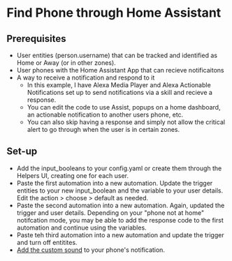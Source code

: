 # Find Phone through Home Assistant

## Prerequisites
- User entities (person.username) that can be tracked and identified as Home or Away (or in other zones).
- User phones with the Home Assistant App that can recieve notificaitons
- A way to receive a notification and respond to it
  - In this example, I have Alexa Media Player and Alexa Actionable Notifications set up to send notifications 
via a skill and recieve a response.
  - You can edit the code to use Assist, popups on a home dashboard, an actionable notification to another
users phone, etc.
  - You can also skip having a response and simply not allow the critical alert to go through when the user
is in certain zones.

## Set-up
- Add the input_booleans to your config.yaml or create them through the Helpers UI, creating one for each user.
- Paste the first automation into a new automation. Update the trigger entities to your new input_boolean and the variable to your user details. Edit the action > choose > default as needed.
- Paste the second automation into a new automation. Again, updated the trigger and user details. Depending on your "phone not at home" notifcation mode, you may be able to add the response code to the first automation and continue using the variables.
- Paste teh third automation into a new automation and update the trigger and turn off entitites.
- [Add the custom sound](https://companion.home-assistant.io/docs/notifications/notification-sounds/#:~:text=In%20the%20Home%20Assistant%20companion,sounds%20you%20wish%20to%20add.) to your phone's notification. 

